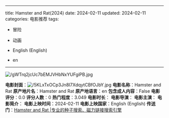 
---
title: Hamster and Rat(2024)
date: 2024-02-11
updated: 2024-02-11
categories: 电影推荐
tags:

- 冒险
- 动画

- English (English)
- en
---

<img src="https://image.tmdb.org/t/p/original/gWTrq2jcUc7bEMJVHbNxYUFgiPB.jpg" alt="/gWTrq2jcUc7bEMJVHbNxYUFgiPB.jpg" title="/gWTrq2jcUc7bEMJVHbNxYUFgiPB.jpg">

**电影封面**：<img src="https://image.tmdb.org/t/p/w200/5KLxTxOCp3Jn8I7XdqytCBfOJbY.jpg" alt="/5KLxTxOCp3Jn8I7XdqytCBfOJbY.jpg" title="/5KLxTxOCp3Jn8I7XdqytCBfOJbY.jpg">
**电影名称**：Hamster and Rat
**原产地片名**：Hamster and Rat
**原产地语言**：en
**包含成人内容**：False
**电影评分**：0.0
**评分人数**：0
**热门程度**：3.049
**电影时长**：
**电影导演**：
**电影主演**：
**电影简介**：
**电影上映时间**：2024-02-11
**电影上映国家**：English (English)
**传送门**：[Hamster and Rat |专业的种子搜索、磁力链接搜索引擎](https://movie.amd794.com:2083/?search=Hamster%20and%20Rat&ordering=&mode=match_phrase&page_size=10&page=1)

